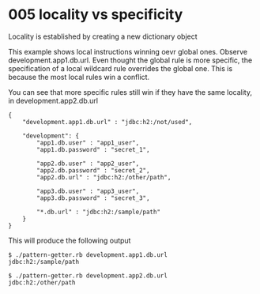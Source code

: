 # 005 locality vs specificity
Locality is established by creating a new dictionary object

This example shows local instructions winning oevr global ones.  Observe development.app1.db.url.  Even thought the global rule is more specific, the specification of a local wildcard rule overrides the global one.  This is because the most local rules win a conflict. 

You can see that more specific rules still win if they have the same locality, in development.app2.db.url

    {
    	"development.app1.db.url" : "jdbc:h2:/not/used",
    
    	"development": {
    		"app1.db.user" : "app1_user",
    		"app1.db.password" : "secret_1",
    
    		"app2.db.user" : "app2_user",
    		"app2.db.password" : "secret_2",
    		"app2.db.url" : "jdbc:h2:/other/path",
    
    		"app3.db.user" : "app3_user",
    		"app3.db.password" : "secret_3",
    
    		"*.db.url" : "jdbc:h2:/sample/path"
    	}
    }
This will produce the following output

    $ ./pattern-getter.rb development.app1.db.url
    jdbc:h2:/sample/path
     
    $ ./pattern-getter.rb development.app2.db.url
    jdbc:h2:/other/path
     
